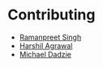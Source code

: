 # Contributing

* [Ramanpreet Singh](https://github.com/Ramanpreet6262)
* [Harshil Agrawal](https://github.com/harshil1712)
* [Michael Dadzie](https://github.com/michaeldadzie)